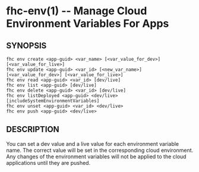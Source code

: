 fhc-env(1) -- Manage Cloud Environment Variables For Apps
==========================================================

## SYNOPSIS

    fhc env create <app-guid> <var_name> [<var_value_for_dev>] [<var_value_for_live>]
    fhc env update <app-guid> <var_id> [<new_var_name>] [<var_value_for_dev>] [<var_value_for_live>]
    fhc env read <app-guid> <var_id> [dev/live]
    fhc env list <app-guid> [dev/live]
    fhc env delete <app-guid> <var_id> [dev/live]
    fhc env listDeployed <app-guid> <dev/live> [includeSystemEnvironmentVariables]
    fhc env unset <app-guid> <var_id> <dev/live>
    fhc env push <app-guid> <dev/live>
    
## DESCRIPTION

You can set a dev value and a live value for each environment variable name. The correct value will be set in the corresponding cloud environment. Any changes of the environment variables will not be applied to the cloud applications until they are pushed.